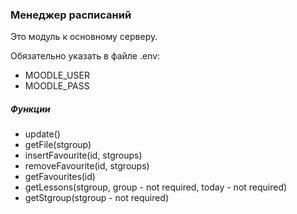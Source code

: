 ### Менеджер расписаний

Это модуль к основному серверу.

Обязательно указать в файле .env:

-   MOODLE_USER
-   MOODLE_PASS

##### Функции

-   update()
-   getFile(stgroup)
-   insertFavourite(id, stgroups)
-   removeFavourite(id, stgroups)
-   getFavourites(id)
-   getLessons(stgroup, group - not required, today - not required)
-   getStgroup(stgroup - not required)
